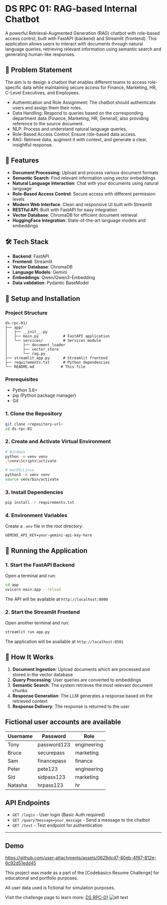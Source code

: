 # DS RPC 01: RAG-based Internal Chatbot

A powerful Retrieval-Augmented Generation (RAG) chatbot with role-based access control, built with FastAPI (backend) and Streamlit (frontend). This application allows users to interact with documents through natural language queries, retrieving relevant information using semantic search and generating human-like responses.

## 📌 Problem Statement
The aim is to design a chatbot that enables different teams to access role-specific data while maintaining secure access for Finance, Marketing, HR, C-Level Executives, and Employees. 

-	Authentication and Role Assignment: The chatbot should authenticate users and assign them their roles.
-	 Data Handling: Respond to queries based on the corresponding department data (Finance, Marketing, HR, General), also providing reference to the source document.
-	NLP: Process and understand natural language queries.
-	Role-Based Access Control: Ensure role-based data access.
-	RAG: Retrieve data, augment it with context, and generate a clear, insightful response.

## 🚀 Features

- **Document Processing**: Upload and process various document formats
- **Semantic Search**: Find relevant information using vector embeddings
- **Natural Language Interaction**: Chat with your documents using natural language
- **Role-Based Access Control**: Secure access with different permission levels
- **Modern Web Interface**: Clean and responsive UI built with Streamlit
- **RESTful API**: Built with FastAPI for easy integration
- **Vector Database**: ChromaDB for efficient document retrieval
- **HuggingFace Integration**: State-of-the-art language models and embeddings

## 🛠️ Tech Stack

- **Backend**: FastAPI
- **Frontend**: Streamlit
- **Vector Database**: ChromaDB
- **Language Models**: Gemini 
- **Embeddings**: Qwen/Qwen3-Embedding
- **Data validation**: Pydantic BaseModel 

## 🚀 Setup and Installation
### Project Structure

```
ds-rpc-01/
├── app/
│   ├── __init__.py
│   ├── main.py           # FastAPI application
│   └── services/         # Services module
│       ├── document_loader
│       ├── vector_store
│       └── rag.py         
├── streamlit_app.py      # Streamlit frontend
├── requirements.txt      # Python dependencies
└── README.md            # This file
```
### Prerequisites
- Python 3.8+
- pip (Python package manager)
- Git

### 1. Clone the Repository
```bash
git clone <repository-url>
cd ds-rpc-01
```

### 2. Create and Activate Virtual Environment
```bash
# Windows
python -m venv venv
.\venv\Scripts\activate

# macOS/Linux
python3 -m venv venv
source venv/bin/activate
```

### 3. Install Dependencies
```bash
pip install -r requirements.txt
```

### 4. Environment Variables
Create a `.env` file in the root directory:
```env
GEMINI_API_KEY=your-gemini-api-key-here
```

## 🏃 Running the Application

### 1. Start the FastAPI Backend
Open a terminal and run:
```bash
cd app
uvicorn main:app --reload
```

The API will be available at `http://localhost:8000`

### 2. Start the Streamlit Frontend
Open another terminal and run:
```bash
streamlit run app.py
```

The application will be available at `http://localhost:8501`

## 🤖 How It Works

1. **Document Ingestion**: Upload documents which are processed and stored in the vector database
2. **Query Processing**: User queries are converted to embeddings
3. **Semantic Search**: The system retrieves the most relevant document chunks
4. **Response Generation**: The LLM generates a response based on the retrieved context
5. **Response Delivery**: The response is returned to the user

## Fictional user accounts are available

| Username | Password    | Role       |
|----------|-------------|------------|
| Tony     | password123 | engineering|
| Bruce    | securepass  | marketing  |
| Sam      | financepass | finance    |
| Peter    | pete123     | engineering|
| Sid      | sidpass123  | marketing  |
| Natasha  | hrpass123   | hr         |

## API Endpoints

- `GET /login` - User login (Basic Auth required)
- `GET /query?message=your_message` - Send a message to the chatbot
- `GET /test` - Test endpoint for authentication

---
## Demo
https://github.com/user-attachments/assets/0629dcd7-80eb-4f87-812e-6c92d51edd45

This project was made as a part of the [Codebasics Resume Challenge] for educational and portfolio purposes.

All user data used is fictional for simulation purposes.

Visit the challenge page to learn more: [DS RPC-01](https://codebasics.io/challenge/codebasics-gen-ai-data-science-resume-project-challenge)
![alt text](resources/RPC_01_Thumbnail.jpg)
